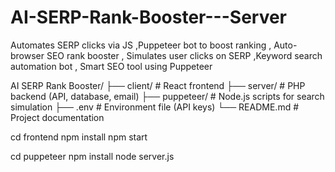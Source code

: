 # AI-SERP-Rank-Booster---Server
Automates SERP clicks via JS  ,Puppeteer bot to boost ranking , Auto-browser SEO rank booster , Simulates user clicks on SERP  ,Keyword search automation bot , Smart SEO tool using Puppeteer


AI SERP Rank Booster/
├── client/ # React frontend
├── server/ # PHP backend (API, database, email)
├── puppeteer/ # Node.js scripts for search simulation
├── .env # Environment file (API keys)
└── README.md # Project documentation

cd frontend
npm install
npm start

cd puppeteer
npm install
node server.js
